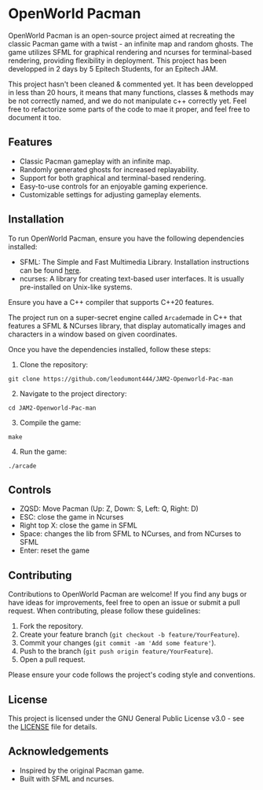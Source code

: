 # OpenWorld Pacman

OpenWorld Pacman is an open-source project aimed at recreating the classic Pacman game with a twist - an infinite map and random ghosts. The game utilizes SFML for graphical rendering and ncurses for terminal-based rendering, providing flexibility in deployment.
This project has been developped in 2 days by 5 Epitech Students, for an Epitech JAM.

This project hasn't been cleaned & commented yet. It has been developped in less than 20 hours, it means that many functions, classes & methods may be not correctly named, and we do not manipulate c++ correctly yet. Feel free to refactorize some parts of the code to mae it proper, and feel free to document it too.

## Features

- Classic Pacman gameplay with an infinite map.
- Randomly generated ghosts for increased replayability.
- Support for both graphical and terminal-based rendering.
- Easy-to-use controls for an enjoyable gaming experience.
- Customizable settings for adjusting gameplay elements.

## Installation

To run OpenWorld Pacman, ensure you have the following dependencies installed:

- SFML: The Simple and Fast Multimedia Library. Installation instructions can be found [here](https://www.sfml-dev.org/download.php).
- ncurses: A library for creating text-based user interfaces. It is usually pre-installed on Unix-like systems.

Ensure you have a C++ compiler that supports C++20 features.

The project run on a super-secret engine called ```Arcade```made in C++ that features a SFML & NCurses library, that display automatically images and characters in a window based on given coordinates.

Once you have the dependencies installed, follow these steps:

1. Clone the repository:
```
git clone https://github.com/leodumont444/JAM2-Openworld-Pac-man
```

2. Navigate to the project directory:
```
cd JAM2-Openworld-Pac-man
```


3. Compile the game:
```
make
```

4. Run the game:
```
./arcade
```

## Controls

- ZQSD: Move Pacman (Up: Z, Down: S, Left: Q, Right: D)
- ESC: close the game in Ncurses
- Right top X: close the game in SFML
- Space: changes the lib from SFML to NCurses, and from NCurses to SFML
- Enter: reset the game

## Contributing

Contributions to OpenWorld Pacman are welcome! If you find any bugs or have ideas for improvements, feel free to open an issue or submit a pull request. When contributing, please follow these guidelines:

1. Fork the repository.
2. Create your feature branch (`git checkout -b feature/YourFeature`).
3. Commit your changes (`git commit -am 'Add some feature'`).
4. Push to the branch (`git push origin feature/YourFeature`).
5. Open a pull request.

Please ensure your code follows the project's coding style and conventions.

## License

This project is licensed under the GNU General Public License v3.0 - see the [LICENSE](LICENSE) file for details.

## Acknowledgements

- Inspired by the original Pacman game.
- Built with SFML and ncurses.
